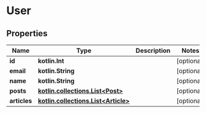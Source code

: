 # User

## Properties

| Name         | Type                                                     | Description | Notes      |
| ------------ | -------------------------------------------------------- | ----------- | ---------- |
| **id**       | **kotlin.Int**                                           |             | [optional] |
| **email**    | **kotlin.String**                                        |             | [optional] |
| **name**     | **kotlin.String**                                        |             | [optional] |
| **posts**    | [**kotlin.collections.List&lt;Post&gt;**](Post.md)       |             | [optional] |
| **articles** | [**kotlin.collections.List&lt;Article&gt;**](Article.md) |             | [optional] |
